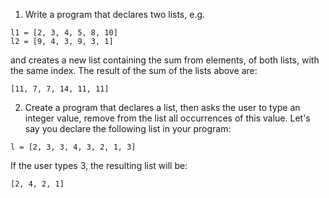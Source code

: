 1. Write a program that declares two lists, e.g.
~~~
l1 = [2, 3, 4, 5, 8, 10]
l2 = [9, 4, 3, 9, 3, 1] 
~~~
and creates a new list containing the sum from elements, of both lists, with the same index. The result of the sum of the lists above are:
~~~
[11, 7, 7, 14, 11, 11]
~~~
2. Create a program that declares a list, then asks the user to type an integer value, remove from the list all occurrences of this value. 
   Let's say you declare the following list in your program:
   
~~~
l = [2, 3, 3, 4, 3, 2, 1, 3]
~~~
If the user types 3, the resulting list will be:
~~~
[2, 4, 2, 1]
~~~
